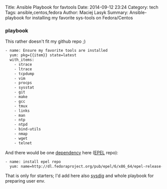Title: Ansible Playbook for favtools
Date: 2014-09-12 23:24
Category: tech
Tags: ansible,centos,fedora
Author: Maciej Lasyk
Summary: Ansible-playbook for installing my favorite sys-tools on Fedora/Centos

### playbook ###

This rather doesn't fit my github repo ;)

```bash
- name: Ensure my favorite tools are installed
  yum: pkg={{item}} state=latest
  with_items:
    - strace
    - ltrace
    - tcpdump
    - vim
    - procps
    - sysstat
    - git
    - make
    - gcc
    - tmux
    - links
    - man
    - ntp
    - ntpd
    - bind-utils
    - nmap
    - wget
    - telnet
```

And there would be one [dependency](http://docs.ansible.com/playbooks_roles.html#role-dependencies) here ([EPEL](https://fedoraproject.org/wiki/EPEL) repo):

```bash
- name: install epel repo
  yum: name=http://dl.fedoraproject.org/pub/epel/6/x86_64/epel-release-6-8.noarch.rpm state=present
```

That is only for starters; I'd add here also [sysdig](http://www.sysdig.org/) and whole playbook for preparing user env.
